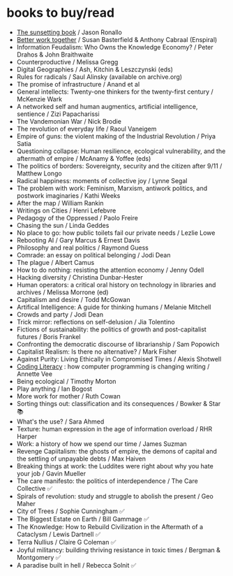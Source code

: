 # books to buy/read

* [The sunsetting book](https://ronallo.com/sunsetting-book/) / Jason Ronallo
* [Better work together](https://www.betterworktogether.co/buythebook) / Susan Basterfield & Anthony Cabraal (Enspiral)
* Information Feudalism: Who Owns the Knowledge Economy? / Peter Drahos & John Braithwaite
* Counterproductive / Melissa Gregg
* Digital Geographies / Ash, Kitchin & Leszczynski (eds)
* Rules for radicals / Saul Alinsky (available on archive.org)
* The promise of infrastructure / Anand et al
* General intellects: Twenty-one thinkers for the twenty-first century / McKenzie Wark
* A networked self and human augmentics, artificial intelligence, sentience / Zizi Papacharissi
* The Vandemonian War / Nick Brodie
* The revolution of everyday life / Raoul Vaneigem
* Empire of guns: the violent making of the Industrial Revolution / Priya Satia
* Questioning collapse: Human resilience, ecological vulnerability, and the aftermath of empire / McAnamy & Yoffee (eds)
* The politics of borders: Sovereignty, security and the citizen after 9/11 / Matthew Longo
* Radical happiness: moments of collective joy / Lynne Segal
* The problem with work: Feminism, Marxism, antiwork politics, and postwork imaginaries / Kathi Weeks
* After the map / William Rankin
* Writings on Cities / Henri Lefebvre
* Pedagogy of the Oppressed / Paolo Freire
* Chasing the sun / Linda Geddes
* No place to go: how public toilets fail our private needs / Lezlie Lowe
* Rebooting AI / Gary Marcus & Ernest Davis
* Philosophy and real politics / Raymond Guess
* Comrade: an essay on political belonging / Jodi Dean
* The plague / Albert Camus
* How to do nothing: resisting the attention economy / Jenny Odell
* Hacking diversity / Christina Dunbar-Hester
* Human operators: a critical oral history on technology in libraries and archives / Melissa Morrone (ed)
* Capitalism and desire / Todd McGowan
* Artifical Intelligence: A guide for thinking humans / Melanie Mitchell
* Crowds and party / Jodi Dean
* Trick mirror: reflections on self-delusion / Jia Tolentino
* Fictions of sustainability: the politics of growth and post-capitalist futures / Boris Frankel
* Confronting the democratic discourse of librarianship / Sam Popowich
* Capitalist Realism: Is there no alternative? / Mark Fisher
* Against Purity: Living Ethically in Compromised Times / Alexis Shotwell 
* [Coding Literacy](https://mitpress.mit.edu/books/coding-literacy) : how computer programming is changing writing / Annette Vee
* Being ecological / Timothy Morton
* Play anything / Ian Bogost
* More work for mother / Ruth Cowan
* Sorting things out: classification and its consequences / Bowker & Star 📚
* What's the use? / Sara Ahmed
* Texture: human expression in the age of information overload / RHR Harper
* Work: a history of how we spend our time / James Suzman
* Revenge Capiitalism: the ghosts of empire, the demons of capital and the settling of unpayable debts / Max Haiven
* Breaking things at work: the Luddites were right about why you hate your job / Gavin Mueller
* The care manifesto: the politics of interdependence / The Care Collective ✅
* Spirals of revolution: study and struggle to abolish the present / Geo Maher
* City of Trees / Sophie Cunningham ✅
* The Biggest Estate on Earth / Bill Gammage ✅
* The Knowledge: How to Rebuild Civilization in the Aftermath of a Cataclysm / Lewis Dartnell ✅
* Terra Nullius / Claire G Coleman ✅
* Joyful militancy: building thriving resistance in toxic times / Bergman & Montgomery ✅
* A paradise built in hell / Rebecca Solnit ✅
